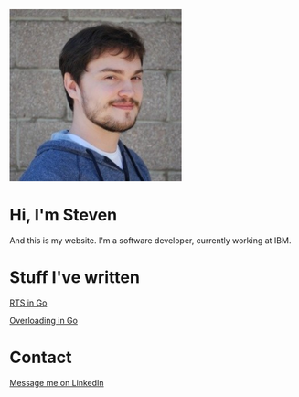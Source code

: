 ![Me](/me.jpg)

# Hi, I'm Steven
And this is my website. I'm a software developer, currently working at IBM.

# Stuff I've written
[RTS in Go](rts.md)

[Overloading in Go](overloading.md)

# Contact
[Message me on LinkedIn](https://www.linkedin.com/in/steven-c-whitehead/)
